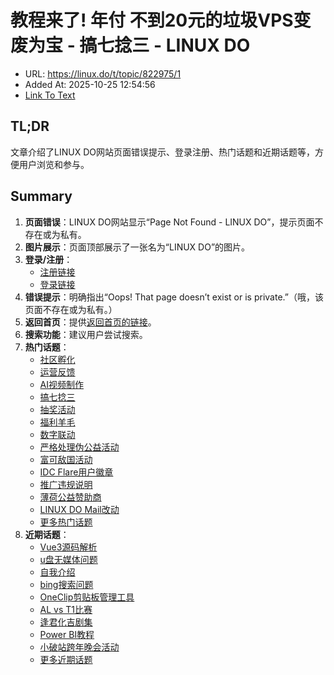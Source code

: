 # 教程来了! 年付 不到20元的垃圾VPS变废为宝 - 搞七捻三 - LINUX DO
- URL: https://linux.do/t/topic/822975/1
- Added At: 2025-10-25 12:54:56
- [Link To Text](2025-10-25-教程来了!-年付-不到20元的垃圾vps变废为宝---搞七捻三---linux-do_raw.md)

## TL;DR
文章介绍了LINUX DO网站页面错误提示、登录注册、热门话题和近期话题等，方便用户浏览和参与。

## Summary
1. **页面错误**：LINUX DO网站显示“Page Not Found - LINUX DO”，提示页面不存在或为私有。
2. **图片展示**：页面顶部展示了一张名为“LINUX DO”的图片。
3. **登录/注册**：
   - [注册链接](https://linux.do/signup)
   - [登录链接](https://linux.do/login)
4. **错误提示**：明确指出“Oops! That page doesn’t exist or is private.”（哦，该页面不存在或为私有。）
5. **返回首页**：提供[返回首页的链接](https://linux.do/)。
6. **搜索功能**：建议用户尝试搜索。
7. **热门话题**：
   - [社区孵化](https://linux.do/t/topic/1039951)
   - [运营反馈](https://linux.do/c/feedback/2)
   - [AI视频制作](https://linux.do/t/topic/997596)
   - [搞七捻三](https://linux.do/c/gossip/11)
   - [抽奖活动](https://linux.do/t/topic/1066223)
   - [福利羊毛](https://linux.do/c/welfare/36)
   - [数字联动](https://linux.do/t/topic/1065896)
   - [严格处理伪公益活动](https://linux.do/t/topic/1083555)
   - [富可敌国活动](https://linux.do/t/topic/1054658)
   - [IDC Flare用户徽章](https://linux.do/t/topic/1019009)
   - [推广违规说明](https://linux.do/t/topic/991874)
   - [薄荷公益赞助商](https://linux.do/t/topic/1040398)
   - [LINUX DO Mail改动](https://linux.do/t/topic/1044408)
   - [更多热门话题](https://linux.do/top)
8. **近期话题**：
   - [Vue3源码解析](https://linux.do/t/topic/1090576)
   - [u盘无媒体问题](https://linux.do/t/topic/1090571)
   - [自我介绍](https://linux.do/t/topic/1090565)
   - [bing搜索问题](https://linux.do/t/topic/1090563)
   - [OneClip剪贴板管理工具](https://linux.do/t/topic/1090560)
   - [AL vs T1比赛](https://linux.do/t/topic/1090556)
   - [逢君化吉剧集](https://linux.do/t/topic/1090553)
   - [Power BI教程](https://linux.do/t/topic/1090550)
   - [小破站跨年晚会活动](https://linux.do/t/topic/1090545)
   - [更多近期话题](https://linux.do/latest)
